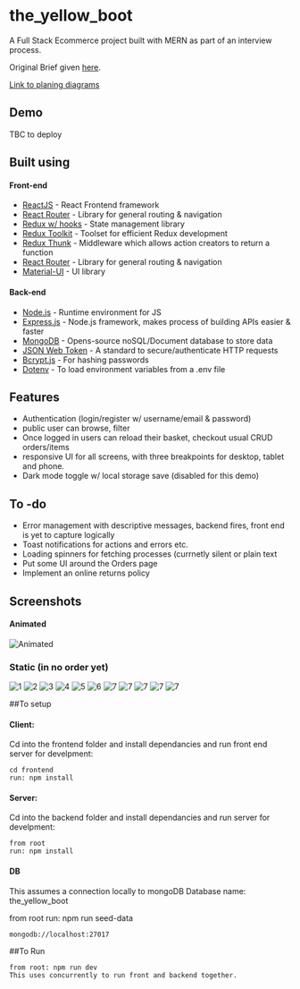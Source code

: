 # the_yellow_boot
A Full Stack Ecommerce project built with MERN as part of an interview process.


Original Brief given [here](https://github.com/randomlyalex/the_yellow_boot/blob/master/planning/brief/Golden_Shoe_.pdf).

[Link to planing diagrams](https://github.com/randomlyalex/the_yellow_boot/blob/master/planning/the_yellow_boot.svg)


## Demo

TBC to deploy

## Built using

#### Front-end

- [ReactJS](https://reactjs.org/) - React Frontend framework 
- [React Router](https://reactrouter.com/) - Library for general routing & navigation
- [Redux w/ hooks](https://redux.js.org/) - State management library
- [Redux Toolkit](https://redux-toolkit.js.org/) - Toolset for efficient Redux development
- [Redux Thunk](https://github.com/reduxjs/redux-thunk) - Middleware which allows action creators to return a function
- [React Router](https://reactrouter.com/) - Library for general routing & navigation
- [Material-UI](https://material-ui.com/) - UI library


#### Back-end

- [Node.js](https://nodejs.org/en/) - Runtime environment for JS
- [Express.js](https://expressjs.com/) - Node.js framework, makes process of building APIs easier & faster
- [MongoDB](https://www.mongodb.com/) - Opens-source noSQL/Document database to store data
- [JSON Web Token](https://jwt.io/) - A standard to secure/authenticate HTTP requests
- [Bcrypt.js](https://www.npmjs.com/package/bcryptjs) - For hashing passwords
- [Dotenv](https://www.npmjs.com/package/dotenv) - To load environment variables from a .env file


## Features

- Authentication (login/register w/ username/email & password)
- public user can browse, filter
- Once logged in users can reload their basket, checkout usual CRUD orders/items
- responsive UI for all screens, with three breakpoints for desktop, tablet and phone.
- Dark mode toggle w/ local storage save (disabled for this demo)


## To -do

- Error management with descriptive messages, backend fires, front end is yet to capture logically
- Toast notifications for actions and errors etc.
- Loading spinners for fetching processes (currnetly silent or plain text
- Put some UI around the Orders page
- Implement an online returns policy

## Screenshots

#### Animated
![Animated](https://github.com/randomlyalex/the_yellow_boot/blob/master/screenshots/pI5Pi5ZaVi.gif)

### Static (in no order yet)
![1](https://github.com/randomlyalex/the_yellow_boot/blob/master/screenshots/Screenshot%202021-04-06%20at%2014.06.48.png)
![2](https://github.com/randomlyalex/the_yellow_boot/blob/master/screenshots/Screenshot%202021-04-06%20at%2014.07.14.png)
![3](https://github.com/randomlyalex/the_yellow_boot/blob/master/screenshots/Screenshot%202021-04-06%20at%2014.07.29.png)
![4](https://github.com/randomlyalex/the_yellow_boot/blob/master/screenshots/Screenshot%202021-04-06%20at%2014.07.46.png)
![5](https://github.com/randomlyalex/the_yellow_boot/blob/master/screenshots/Screenshot%202021-04-06%20at%2014.08.17.png)
![6](https://github.com/randomlyalex/the_yellow_boot/blob/master/screenshots/Screenshot%202021-04-06%20at%2014.08.43.png)
![7](https://github.com/randomlyalex/the_yellow_boot/blob/master/screenshots/Screenshot%202021-04-06%20at%2014.09.09.png)
![7](https://github.com/randomlyalex/the_yellow_boot/blob/master/screenshots/Screenshot%202021-04-06%20at%2014.09.23.png)
![7](https://github.com/randomlyalex/the_yellow_boot/blob/master/screenshots/Screenshot%202021-04-06%20at%2014.09.30.png)
![7](https://github.com/randomlyalex/the_yellow_boot/blob/master/screenshots/Screenshot%202021-04-06%20at%2014.09.49.png)
![7](https://github.com/randomlyalex/the_yellow_boot/blob/master/screenshots/Screenshot%202021-04-06%20at%2014.10.09.png)

##To setup

#### Client:

Cd into the frontend folder and install dependancies and run front end server for develpment:

```
cd frontend
run: npm install
```

#### Server:

Cd into the backend folder and install dependancies and run server for develpment:

```
from root
run: npm install
```

#### DB

This assumes a connection locally to mongoDB
Database name: the_yellow_boot

from root run: npm run seed-data

```
mongodb://localhost:27017
```

##To Run

```
from root: npm run dev
This uses concurrently to run front and backend together.
```





